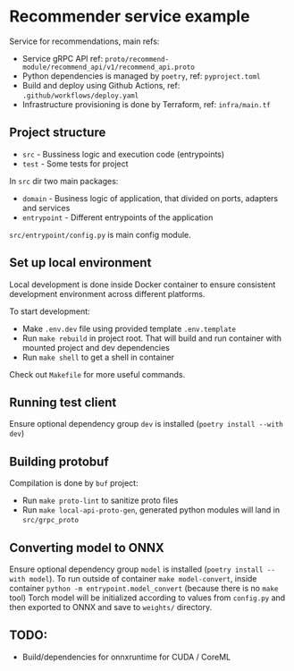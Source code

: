 # Recommender service example

Service for recommendations, main refs:

* Service gRPC API ref: `proto/recommend-module/recommend_api/v1/recommend_api.proto`
* Python dependencies is managed by `poetry`, ref: `pyproject.toml`
* Build and deploy using Github Actions, ref: `.github/workflows/deploy.yaml`
* Infrastructure provisioning is done by Terraform, ref: `infra/main.tf`

## Project structure

* `src` - Bussiness logic and execution code (entrypoints)
* `test` - Some tests for project

In `src` dir two main packages:

* `domain` - Business logic of application, that divided on ports, adapters and services
* `entrypoint` - Different entrypoints of the application

`src/entrypoint/config.py` is main config module.


## Set up local environment

Local development is done inside Docker container to ensure consistent development environment across different platforms.

To start development:

* Make `.env.dev` file using provided template `.env.template`
* Run `make rebuild` in project root. That will build and run container with mounted project and dev dependencies
* Run `make shell` to get a shell in container
  
Check out `Makefile` for more useful commands.

## Running test client

Ensure optional dependency group `dev` is installed (`poetry install --with dev`)


## Building protobuf

Compilation is done by `buf` project:

* Run `make proto-lint` to sanitize proto files
* Run `make local-api-proto-gen`, generated python modules will land in `src/grpc_proto`


## Converting model to ONNX

Ensure optional dependency group `model` is installed (`poetry install --with model`).
To run outside of container `make model-convert`, inside container `python -m entrypoint.model_convert` (because there is no `make` tool)
Torch model will be initialized according to values from `config.py` and then exported to ONNX and save to `weights/` directory.

## TODO:

* Build/dependencies for onnxruntime for CUDA / CoreML